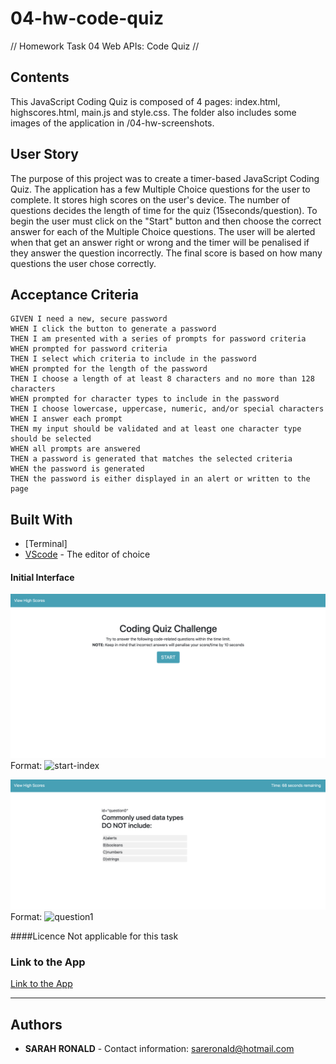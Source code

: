# 04-hw-code-quiz
// Homework Task 04 Web APIs: Code Quiz //

## Contents
<p>
This JavaScript Coding Quiz is composed of 4 pages: index.html, highscores.html, main.js and style.css. The folder also includes some images of the application in /04-hw-screenshots.

## User Story
<p>
The purpose of this project was to create a timer-based JavaScript Coding Quiz. The application has a few Multiple Choice questions for the user to complete. It stores high scores on the user's device. The number of questions decides the length of time for the quiz (15seconds/question). To begin the user must click on the "Start" button and then choose the correct answer for each of the Multiple Choice questions. The user will be alerted when that get an answer right or wrong and the timer will be penalised if they answer the question incorrectly. The final score is based on how many questions the user chose correctly. 
</p> 

## Acceptance Criteria

```
GIVEN I need a new, secure password
WHEN I click the button to generate a password
THEN I am presented with a series of prompts for password criteria
WHEN prompted for password criteria
THEN I select which criteria to include in the password
WHEN prompted for the length of the password
THEN I choose a length of at least 8 characters and no more than 128 characters
WHEN prompted for character types to include in the password
THEN I choose lowercase, uppercase, numeric, and/or special characters
WHEN I answer each prompt
THEN my input should be validated and at least one character type should be selected
WHEN all prompts are answered
THEN a password is generated that matches the selected criteria
WHEN the password is generated
THEN the password is either displayed in an alert or written to the page
```

## Built With
* [Terminal]
* [VScode](https://code.visualstudio.com/) - The editor of choice

#### Initial Interface
![GitHub Logo](04-hw-screenshots/start-index.png)
Format: ![![start-index](<img width="1306" alt="start-index" src="https://user-images.githubusercontent.com/67722377/92738811-9efe7200-f3bf-11ea-80eb-d5d0062eb2b1.png">
)](url)

![GitHub Logo](04-hw-screenshots/question1.png)
Format: ![![question1](<img width="1303" alt="question1" src="https://user-images.githubusercontent.com/67722377/92739054-d66d1e80-f3bf-11ea-8274-930a2b4e50e8.png">)](url)

####Licence
Not applicable for this task

### Link to the App
<a href="file:///Users/sarahronald/coding-bootcamp-homework/04-hw-code-quiz/index.html">Link to the App</a><hr>

## Authors
* **SARAH RONALD** - 
Contact information:
sareronald@hotmail.com

